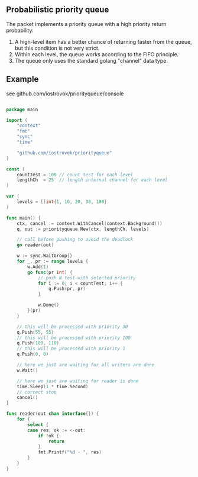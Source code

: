 ## Probabilistic priority queue

The packet implements a priority queue with a high priority return probability:

1. A high-level item has a better chance of returning faster from the queue, but this condition is not very strict.
2. Within each level, the queue works according to the FIFO principle.
3. The queue only uses the standard golang "channel" data type.


## Example

see github.com/iostrovok/priorityqueue/console

```go

package main

import (
	"context"
	"fmt"
	"sync"
	"time"

	"github.com/iostrovok/priorityqueue"
)

const (
	countTest = 100 // count test for each level
	lengthCh  = 25  // length internal channel for each level
)

var (
	levels = []int{1, 10, 20, 30, 100}
)

func main() {
	ctx, cancel := context.WithCancel(context.Background())
	q, out := priorityqueue.New(ctx, lengthCh, levels)

	// call before pushing to avoid the deadlock
	go reader(out)

	w := sync.WaitGroup{}
	for _, pr := range levels {
		w.Add(1)
		go func(pr int) {
			// push N test with selected priority
			for i := 0; i < countTest; i++ {
				q.Push(pr, pr)
			}

			w.Done()
		}(pr)
	}

	// this will be processed with priority 30
	q.Push(55, 55)
	// this will be processed with priority 100
	q.Push(100, 110)
	// this will be processed with priority 1
	q.Push(0, 0)

	// here we just are waiting for all writers are done
	w.Wait()

	// here we just are waiting for reader is done
	time.Sleep(1 * time.Second)
	// correct stop
	cancel()
}

func reader(out chan interface{}) {
	for {
		select {
		case res, ok := <-out:
			if !ok {
				return
			}
			fmt.Printf("%d - ", res)
		}
	}
}


```
